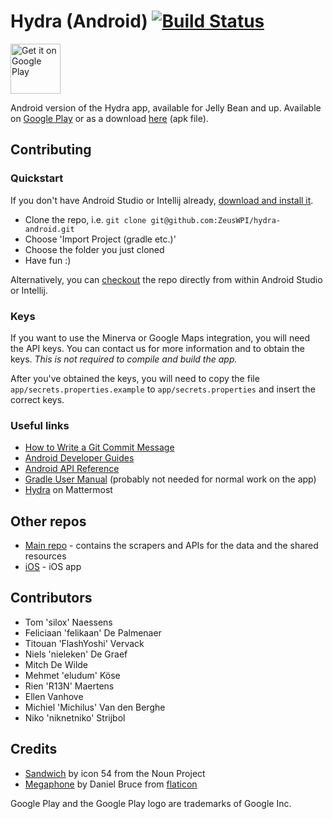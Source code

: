 # Hydra (Android) [![Build Status](https://travis-ci.org/ZeusWPI/hydra-android.svg?branch=development)](https://travis-ci.org/ZeusWPI/hydra-android)

<a href='https://play.google.com/store/apps/details?id=be.ugent.zeus.hydra&utm_source=global_co&utm_medium=prtnr&utm_content=Mar2515&utm_campaign=PartBadge&pcampaignid=MKT-Other-global-all-co-prtnr-py-PartBadge-Mar2515-1'><img alt='Get it on Google Play' src='https://play.google.com/intl/en_us/badges/images/generic/en_badge_web_generic.png' height="80px"/></a>

Android version of the Hydra app, available for Jelly Bean and up. Available on [Google Play](https://play.google.com/store/apps/details?id=be.ugent.zeus.hydra) or as a download [here](https://github.com/ZeusWPI/hydra-android/releases) (apk file).

## Contributing

### Quickstart
If you don't have Android Studio or Intellij already, [download and install it](https://developer.android.com/studio/index.html).

* Clone the repo, i.e. `git clone git@github.com:ZeusWPI/hydra-android.git`
* Choose 'Import Project (gradle etc.)'
* Choose the folder you just cloned
* Have fun :)

Alternatively, you can [checkout](https://www.jetbrains.com/help/idea/set-up-a-git-repository.html#clone-repo) the repo directly from within Android Studio or Intellij.

### Keys
If you want to use the Minerva or Google Maps integration, you will need the API keys. You can contact us for more information and to obtain the keys. _This is not required to compile and build the app._

After you've obtained the keys, you will need to copy the file `app/secrets.properties.example` to `app/secrets.properties` and insert the correct keys.

### Useful links
- [How to Write a Git Commit Message](https://chris.beams.io/posts/git-commit/)
- [Android Developer Guides](https://developer.android.com/guide/)
- [Android API Reference](https://developer.android.com/reference/)
- [Gradle User Manual](https://docs.gradle.org/current/userguide/userguide.html) (probably not needed for normal work on the app)
- [Hydra](https://mattermost.zeus.gent/zeus/channels/hydra) on Mattermost

## Other repos

* [Main repo](https://github.com/ZeusWPI/hydra) - contains the scrapers and APIs for the data and the shared resources
* [iOS](https://github.com/ZeusWPI/hydra-iOS) - iOS app

## Contributors
* Tom 'silox' Naessens
* Feliciaan 'felikaan' De Palmenaer
* Titouan 'FlashYoshi' Vervack
* Niels 'nieleken' De Graef
* Mitch De Wilde
* Mehmet 'eludum' Köse
* Rien 'R13N' Maertens
* Ellen Vanhove
* Michiel 'Michilus' Van den Berghe
* Niko 'niknetniko' Strijbol


## Credits

 * [Sandwich](https://thenounproject.com/term/sandwich/222438/) by icon 54 from the Noun Project
 * [Megaphone](http://www.flaticon.com/free-icon/megaphone_3911) by Daniel Bruce from [flaticon](http://www.flaticon.com)
 
 Google Play and the Google Play logo are trademarks of Google Inc.
